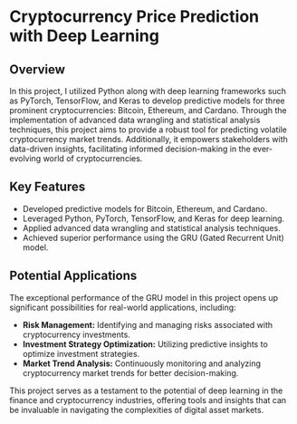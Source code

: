 # Cryptocurrency Price Prediction with Deep Learning

## Overview

In this project, I utilized Python along with deep learning frameworks such as PyTorch, TensorFlow, and Keras to develop predictive models for three prominent cryptocurrencies: Bitcoin, Ethereum, and Cardano. Through the implementation of advanced data wrangling and statistical analysis techniques, this project aims to provide a robust tool for predicting volatile cryptocurrency market trends. Additionally, it empowers stakeholders with data-driven insights, facilitating informed decision-making in the ever-evolving world of cryptocurrencies.

## Key Features

- Developed predictive models for Bitcoin, Ethereum, and Cardano.
- Leveraged Python, PyTorch, TensorFlow, and Keras for deep learning.
- Applied advanced data wrangling and statistical analysis techniques.
- Achieved superior performance using the GRU (Gated Recurrent Unit) model.

## Potential Applications

The exceptional performance of the GRU model in this project opens up significant possibilities for real-world applications, including:

- **Risk Management:** Identifying and managing risks associated with cryptocurrency investments.
- **Investment Strategy Optimization:** Utilizing predictive insights to optimize investment strategies.
- **Market Trend Analysis:** Continuously monitoring and analyzing cryptocurrency market trends for better decision-making.

This project serves as a testament to the potential of deep learning in the finance and cryptocurrency industries, offering tools and insights that can be invaluable in navigating the complexities of digital asset markets.
